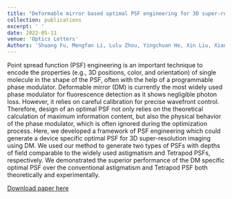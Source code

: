 ```yaml
---
title: "Deformable mirror based optimal PSF engineering for 3D super-resolution imaging"
collection: publications
excerpt: ' '
date: 2022-05-11
venue: 'Optics Letters'
Authors: 'Shuang Fu, Mengfan Li, Lulu Zhou, Yingchuan He, Xin Liu, Xiang Hao, Yiming Li (2022). &quot;Deformable mirror based optimal PSF engineering for 3D super-resolution imaging &quot; <i>Optics Letters</i>. 47(12).'
---
```

Point spread function (PSF) engineering is an important technique to encode the properties (e.g., 3D positions, color, and orientation) of single molecule in the shape of the PSF, often with the help of a programmable phase modulator. Deformable mirror (DM) is currently the most widely used phase modulator for fluorescence detection as it shows negligible photon loss. However, it relies on careful calibration for precise wavefront control. Therefore, design of an optimal PSF not only relies on the theoretical calculation of maximum information content, but also the physical behavior of the phase modulator, which is often ignored during the optimization process. Here, we developed a framework of PSF engineering which could generate a device specific optimal PSF for 3D super-resolution imaging using DM. We used our method to generate two types of PSFs with depths of field comparable to the widely used astigmatism and Tetrapod PSFs, respectively. We demonstrated the superior performance of the DM specific optimal PSF over the conventional astigmatism and Tetrapod PSF both theoretically and experimentally.

[Download paper here](http://li-lab-sustech.github.io/files/paper17.pdf)

